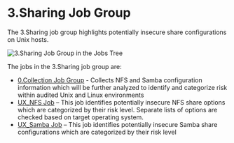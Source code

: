 # 3.Sharing Job Group

The 3.Sharing job group highlights potentially insecure share configurations on Unix hosts.

![3.Sharing Job Group in the Jobs Tree](/img/product_docs/accessanalyzer/11.6/accessanalyzer/admin/hostmanagement/jobstree.webp)

The jobs in the 3.Sharing job group are:

- [0.Collection Job Group](/docs/accessanalyzer/11.6/solutions/unix/sharing/collection/overview.md) -
  Collects NFS and Samba configuration information which will be further analyzed to identify and
  categorize risk within audited Unix and Linux environments
- [UX_NFS Job](/docs/accessanalyzer/11.6/solutions/unix/sharing/ux_nfs.md)
  – This job identifies potentially insecure NFS share options which are categorized by their risk
  level. Separate lists of options are checked based on target operating system.
- [UX_Samba Job](/docs/accessanalyzer/11.6/solutions/unix/sharing/ux_samba.md)
  – This job identifies potentially insecure Samba share configurations which are categorized by
  their risk level
